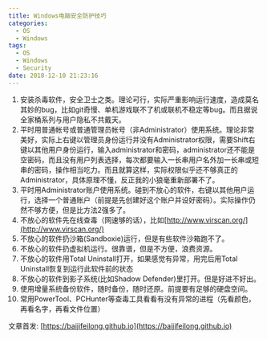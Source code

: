 ```yaml
---
title: Windows电脑安全防护技巧
categories:
  - OS
  - Windows
tags:
  - OS
  - Windows
  - Security
date: 2018-12-10 21:23:16
---
```


1. 安装杀毒软件，安全卫士之类。理论可行，实际严重影响运行速度，造成莫名其妙的bug，比如git奇慢、单机游戏联不了机或联机不稳定等bug。而且据说全家桶系列与用户隐私不共戴天。
2. 平时用普通帐号或普通管理员帐号（非Administrator）使用系统。理论非常美好，实际上右键以管理员身份运行并没有Administrator权限，需要Shift右键以其他用户身份运行，输入administrator和密码，administrator还不能是空密码，而且没有用户列表选择，每次都要输入一长串用户名外加一长串或短串的密码，操作相当吃力。而且就算这样，实际权限似乎还不够真正的Administrator，具体原理不懂，反正我的小狼毫重新部署不了。
3. 平时用Administrator账户使用系统。碰到不放心的软件，右键以其他用户运行，选择一个普通账户（前提是先创建好这个账户并设好密码）。实际操作仍然不够方便，但是比方法2强多了。
4. 不放心的软件先在线查毒（网速够的话），比如[http://www.virscan.org/](http://www.virscan.org/)
5. 不放心的软件扔沙箱(Sandboxie)运行，但是有些软件沙箱跑不了。
6. 不放心的软件扔虚拟机运行。很靠谱，但是不方便，浪费资源。
7. 不放心的软件用Total Uninstall打开，如果感觉有异常，用完后用Total Uninstall恢复到运行此软件前的状态
8. 不放心的软件到影子系统(比如Shadow Defender)里打开。但是好进不好出。
9. 使用增量系统备份软件，随时备份，随时还原。前提要有足够的硬盘空间。
10. 常用PowerTool、PCHunter等查毒工具看看有没有异常的进程（先看颜色，再看名字，再看文件位置）

<!--more-->

文章首发: [https://baijifeilong.github.io](https://baijifeilong.github.io)
